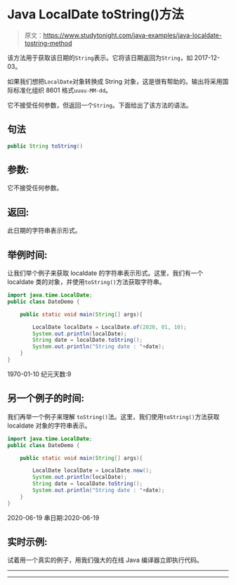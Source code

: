 # Java LocalDate toString()方法

> 原文：<https://www.studytonight.com/java-examples/java-localdate-tostring-method>

该方法用于获取该日期的`String`表示。它将该日期返回为`String`，如 2017-12-03。

如果我们想把`LocalDate`对象转换成 String 对象，这是很有帮助的。输出将采用国际标准化组织 8601 格式`uuuu-MM-dd`。

它不接受任何参数，但返回一个`String`。下面给出了该方法的语法。

## 句法

```java
public String toString()
```

## 参数:

它不接受任何参数。

## 返回:

此日期的字符串表示形式。

## 举例时间:

让我们举个例子来获取 localdate 的字符串表示形式。这里，我们有一个 localdate 类的对象，并使用`toString()`方法获取字符串。

```java
import java.time.LocalDate;
public class DateDemo {

	public static void main(String[] args){  

		LocalDate localDate = LocalDate.of(2020, 01, 10);
		System.out.println(localDate);
		String date = localDate.toString();
		System.out.println("String date : "+date);
	}
}
```

1970-01-10
纪元天数:9

## 另一个例子的时间:

我们再举一个例子来理解 `toString()`法。这里，我们使用`toString()`方法获取 localdate 对象的字符串表示。

```java
import java.time.LocalDate;
public class DateDemo {

	public static void main(String[] args){  

		LocalDate localDate = LocalDate.now();
		System.out.println(localDate);
		String date = localDate.toString();
		System.out.println("String date : "+date);
	}
}
```

2020-06-19
串日期:2020-06-19

## 实时示例:

试着用一个真实的例子，用我们强大的在线 Java 编译器立即执行代码。

* * *

* * *